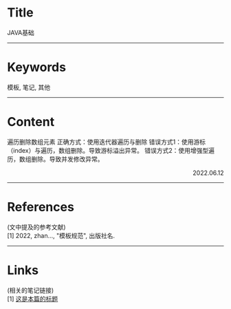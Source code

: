 # Title

JAVA基础

---

# Keywords

模板, 笔记, 其他

---
# Content

遍历删除数组元素
正确方式：使用迭代器遍历与删除
错误方式1：使用游标（index）与遍历，数组删除。导致游标溢出异常。
错误方式2：使用增强型遍历，数组删除。导致并发修改异常。


<p align="right">2022.06.12</p>

---
# References

(文中提及的参考文献)  
[1] 2022, zhan..., "模板规范", 出版社名.

---
# Links

(相关的笔记链接)  
[1] [这是本篇的标题](./template.md)



